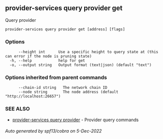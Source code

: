 ## provider-services query provider get

Query provider

```
provider-services query provider get [address] [flags]
```

### Options

```
      --height int      Use a specific height to query state at (this can error if the node is pruning state)
  -h, --help            help for get
  -o, --output string   Output format (text|json) (default "text")
```

### Options inherited from parent commands

```
      --chain-id string   The network chain ID
      --node string       The node address (default "http://localhost:26657")
```

### SEE ALSO

* [provider-services query provider](provider-services_query_provider.md)	 - Provider query commands

###### Auto generated by spf13/cobra on 5-Dec-2022
